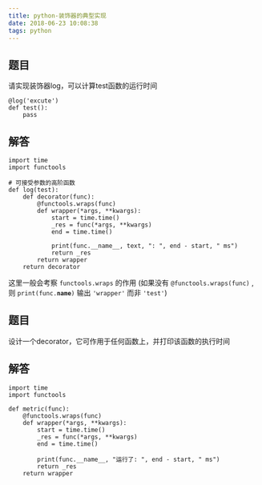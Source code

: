 ```yaml
---
title: python-装饰器的典型实现
date: 2018-06-23 10:08:38
tags: python
---
```


## 题目

请实现装饰器log，可以计算test函数的运行时间
```
@log('excute')
def test():
    pass
```

<!--more-->

## 解答

```
import time
import functools

# 可接受参数的高阶函数
def log(test):
    def decorator(func):
        @functools.wraps(func)
        def wrapper(*args, **kwargs):
            start = time.time()
            _res = func(*args, **kwargs)
            end = time.time()

            print(func.__name__, text, ": ", end - start, " ms")
            return _res
        return wrapper
    return decorator
```

这里一般会考察 <code>functools.wraps</code> 的作用
(如果没有 <code>@functools.wraps(func)</code> , 则 <code>print(func.__name__)</code> 输出 <code>'wrapper'</code> 而非 <code>'test'</code>)


## 题目

设计一个decorator，它可作用于任何函数上，并打印该函数的执行时间

## 解答

```
import time
import functools

def metric(func):
    @functools.wraps(func)
    def wrapper(*args, **kwargs):
        start = time.time()
        _res = func(*args, **kwargs)
        end = time.time()
        
        print(func.__name__, "运行了: ", end - start, " ms")
        return _res
    return wrapper
```

